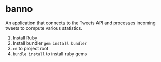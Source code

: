 # banno
 An application that connects to the Tweets API and processes incoming tweets to compute various statistics.

1. Install Ruby
2. Install bundler `gem install bundler`
3. `cd` to project root
4. `bundle install` to install ruby gems